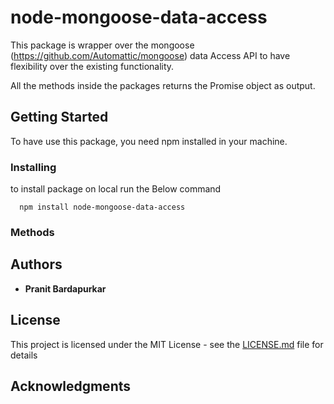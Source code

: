      
# node-mongoose-data-access

This package is wrapper over the mongoose (https://github.com/Automattic/mongoose) data Access API to have flexibility over the existing functionality.

All the methods inside the packages returns the Promise object as output.

## Getting Started

To have use this package, you need npm installed in your machine.


### Installing

to install package on local run the Below command

```
  npm install node-mongoose-data-access 
```

### Methods
   
## Authors

* **Pranit Bardapurkar** 

## License

This project is licensed under the MIT License - see the [LICENSE.md](LICENSE.md) file for details

## Acknowledgments
